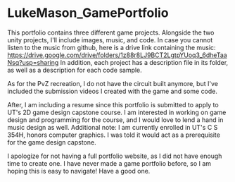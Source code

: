 # LukeMason_GamePortfolio

This portfolio contains three different game projects. Alongside the two unity projects, I'll include images, music, and code. 
In case you cannot listen to the music from github, here is a drive link containing the music: 
https://drive.google.com/drive/folders/1z88r8LJ9BCT2LgtpYUoq3_6dheTaaNsq?usp=sharing
In addition, each project has a description file in its folder, as well as a description for each code sample.

As for the PvZ recreation, I do not have the circuit built anymore, but I've included the submission videos I created with the game and some code.

After, I am including a resume since this portfolio is submitted to apply to UT's 2D game design capstone course.
I am interested in working on game design and programming for the course, and I would love to lend a hand in music design as well.
Additional note: I am currently enrolled in UT's C S 354H, honors computer graphics. I was told it would act as a prerequisite for the game design capstone.

I apologize for not having a full portfolio website, as I did not have enough time to create one.
I have never made a game portfolio before, so I am hoping this is easy to navigate!
Have a good one.
